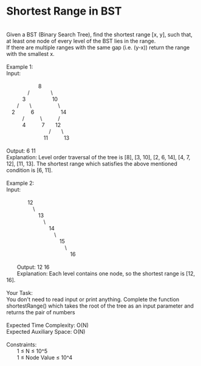 <h1>Shortest Range in BST</h1>
<p><br>
Given a BST (Binary Search Tree), find the shortest range [x, y], such that, at least one node of every level of the BST lies in the range.<br>
If there are multiple ranges with the same gap (i.e. (y-x)) return the range with the smallest x.<br>
<br>
Example 1:<br>
Input:<br>
<br>
&emsp;&emsp;&emsp;&emsp;&emsp;&emsp;8<br>
&emsp;&emsp;&emsp;&emsp;/&emsp;&emsp;&emsp;&emsp;\<br>
&emsp;&emsp;&emsp;3&emsp;&emsp;&emsp;&emsp;&emsp;10<br>
&emsp;&emsp;/&emsp;&emsp;\&emsp;&emsp;&emsp;&emsp;&emsp;\<br>
&emsp;2&emsp;&emsp;&emsp;6&emsp;&emsp;&emsp;&emsp;&emsp;14<br>
&emsp;&emsp;&emsp;/&emsp;&emsp;&emsp;\&emsp;&emsp;&emsp;/<br>
&emsp;&emsp;&emsp;4&emsp;&emsp;&emsp;7&emsp;&emsp;12<br>
&emsp;&emsp;&emsp;&emsp;&emsp;&emsp;&emsp;&emsp;/&emsp;&emsp;\<br>
&emsp;&emsp;&emsp;&emsp;&emsp;&emsp;&emsp;11&emsp;&emsp;&emsp;13<br>
<br>
Output: 6 11<br>
Explanation: Level order traversal of the tree is [8], [3, 10], [2, 6, 14], [4, 7, 12], [11, 13]. The shortest range which satisfies the above mentioned condition is [6, 11]. <br>
<br>
Example 2:<br>
Input:<br>
<br>
&emsp;&emsp;&emsp;&emsp;12<br>
&emsp;&emsp;&emsp;&emsp;&emsp;\<br>
&emsp;&emsp;&emsp;&emsp;&emsp;&emsp;13<br>
&emsp;&emsp;&emsp;&emsp;&emsp;&emsp;&emsp;\<br>
&emsp;&emsp;&emsp;&emsp;&emsp;&emsp;&emsp;&emsp;14<br>
&emsp;&emsp;&emsp;&emsp;&emsp;&emsp;&emsp;&emsp;&emsp;\<br>
&emsp;&emsp;&emsp;&emsp;&emsp;&emsp;&emsp;&emsp;&emsp;&emsp;15<br>
&emsp;&emsp;&emsp;&emsp;&emsp;&emsp;&emsp;&emsp;&emsp;&emsp;&emsp;\<br>
&emsp;&emsp;&emsp;&emsp;&emsp;&emsp;&emsp;&emsp;&emsp;&emsp;&emsp;&emsp;16<br>
<br>
&emsp;&emsp;Output: 12 16<br>
&emsp;&emsp;Explanation: Each level contains one node, so the shortest range is [12, 16].<br>
<br>
Your Task:<br>
You don't need to read input or print anything. Complete the function shortestRange() which takes the root of the tree as an input parameter and returns the pair of numbers<br>
<br>
Expected Time Complexity: O(N)<br>
Expected Auxiliary Space: O(N)<br>
<br>
Constraints:<br>
&emsp;&emsp;1 ≤ N ≤ 10^5<br>
&emsp;&emsp;1 ≤ Node Value ≤ 10^4<br>
<br></p>
